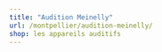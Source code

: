 ```yaml
---
title: "Audition Meinelly"
url: /montpellier/audition-meinelly/
shop: les appareils auditifs
---
```

